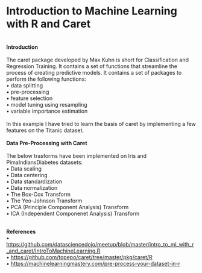 # Introduction to Machine Learning with R and Caret
 <br />
 <b>Introduction</b> <br />
 <br />
The caret package developed by Max Kuhn is short for Classification and Regression Training. It contains a set of functions that streamline the process of creating predictive models. It contains a set of packages to perform the following functions: <br />
•	data splitting <br />
•	pre-processing <br />
•	feature selection <br />
•	model tuning using resampling <br />
•	variable importance estimation <br />
 <br />
In this example I have tried to learn the basis of caret by implementing a few features on the Titanic dataset. <br />
 <br />
<b>Data Pre-Processing with Caret</b> <br />
<br />
The below trasforms have been implemented on Iris and PimaIndiansDiabetes datasets: <br />
•	Data scaling <br />
•	Data centering <br />
•	Data standardization <br />
•	Data normalization <br />
•	The Box-Cox Transform <br />
•	The Yeo-Johnson Transform <br />
•	PCA (Principle Component Analysis) Transform <br />
•	ICA (Independent Componenet Analysis) Transform <br />
<br />

<b>References</b> <br />
•	https://github.com/datasciencedojo/meetup/blob/master/intro_to_ml_with_r_and_caret/IntroToMachineLearning.R <br />
•	https://github.com/topepo/caret/tree/master/pkg/caret/R <br />
•	https://machinelearningmastery.com/pre-process-your-dataset-in-r <br />
